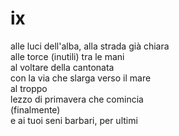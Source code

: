 # ix

alle luci dell'alba, alla strada già chiara  
alle torce (inutili) tra le mani  
al voltare della cantonata  
con la via che slarga verso il mare  
al troppo  
lezzo di primavera che comincia  
(finalmente)  
e ai tuoi seni barbari, per ultimi

